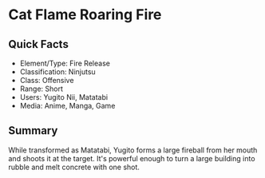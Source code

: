 # Cat Flame Roaring Fire

## Quick Facts
- Element/Type: Fire Release
- Classification: Ninjutsu
- Class: Offensive
- Range: Short
- Users: Yugito Nii, Matatabi
- Media: Anime, Manga, Game

## Summary
While transformed as Matatabi, Yugito forms a large fireball from her mouth and shoots it at the target. It's powerful enough to turn a large building into rubble and melt concrete with one shot.
